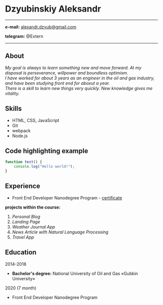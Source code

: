 Dzyubinskiy Aleksandr
=====================

-------------------      ---------------------------------
**e-mail:**                            alexandr.dzyub@gmail.com

**telegram:**                          @Extern
-------------------      ---------------------------------

About
-------------

*My goal is always to learn something new and move forward. At my disposal is perseverance, willpower and boundless optimism.*<br>
*I have worked for about 3 years as an engineer in the oil and gas industry, and have been studying front end for aboxut a year.*<br>
*There is a skill to learn new things very quickly. New knowledge gives me vitality.*<br>

Skills
-------------

* HTML, CSS, JavaScript
* Git
* webpack
* Node.js

Сode highlighting example
--------------------------
```javascript
function test() {
    console.log("Hello world!");
}
```

Experience
-------------

* Front End Developer Nanodegree Program - [сertificate](https://confirm.udacity.com/AFYZY6LS)

**projects within the course:**

1. *Personal Blog* <br>
2. *Landing Page* <br>
3. *Weather Journal App* <br>
4. *News Article with Natural Language Processing* <br>
5. *Travel App*

Education
---------------

2014-2018
* **Bachelor's degree:** National University of Oil and Gas «Gubkin University» 

2020 (7 month)
* Front End Developer Nanodegree Program
